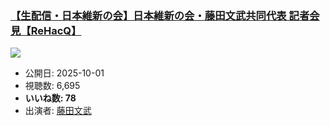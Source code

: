 ### [【生配信・日本維新の会】日本維新の会・藤田文武共同代表 記者会見【ReHacQ】](https://www.youtube.com/watch?v=1RotC8T8Jt4)
[![](https://img.youtube.com/vi/1RotC8T8Jt4/sddefault.jpg)](https://www.youtube.com/watch?v=1RotC8T8Jt4)
-   公開日: 2025-10-01
-   視聴数: 6,695
-   **いいね数: 78**
-   出演者: [藤田文武](/rehacq_fan/people/藤田文武 "wikilink")
